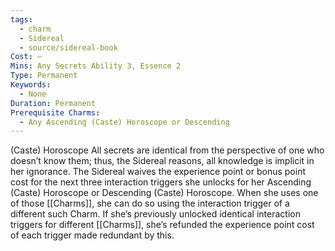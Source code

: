 ```yaml
---
tags:
  - charm
  - Sidereal
  - source/sidereal-book
Cost: —
Mins: Any Secrets Ability 3, Essence 2
Type: Permanent
Keywords:
  - None
Duration: Permanent
Prerequisite Charms:
  - Any Ascending (Caste) Horoscope or Descending
---
```

(Caste) Horoscope All secrets are identical from the perspective of one who doesn’t know them; thus, the Sidereal reasons, all knowledge is implicit in her ignorance. The Sidereal waives the experience point or bonus point cost for the next three interaction triggers she unlocks for her Ascending (Caste) Horoscope or Descending (Caste) Horoscope. When she uses one of those [[Charms]], she can do so using the interaction trigger of a different such Charm. If she’s previously unlocked identical interaction triggers for different [[Charms]], she’s refunded the experience point cost of each trigger made redundant by this.